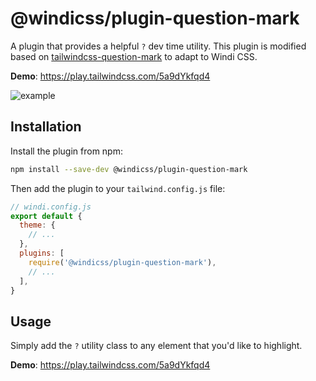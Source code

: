 # @windicss/plugin-question-mark

A plugin that provides a helpful `?` dev time utility. This plugin is modified based on [tailwindcss-question-mark](https://github.com/GavinJoyce/tailwindcss-question-mark) to adapt to Windi CSS.

**Demo**: https://play.tailwindcss.com/5a9dYkfqd4

![example](https://user-images.githubusercontent.com/2526/100670452-ca598300-3356-11eb-8743-5d4d3c7b740f.gif)

## Installation

Install the plugin from npm:

```bash
npm install --save-dev @windicss/plugin-question-mark
```

Then add the plugin to your `tailwind.config.js` file:

```js
// windi.config.js
export default {
  theme: {
    // ...
  },
  plugins: [
    require('@windicss/plugin-question-mark'),
    // ...
  ],
}
```

## Usage

Simply add the `?` utility class to any element that you'd like to highlight.

**Demo**: https://play.tailwindcss.com/5a9dYkfqd4
